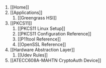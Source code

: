 1. [[Home]]
2. [[Applications]]
   1. [[Greengrass HSI]]
3. [[PKCS11]]
   1. [[PKCS11 Linux Setup]]
   2. [[PKCS11 Configuration Reference]]
   3. [[P11tool Reference]]
   4. [[OpenSSL Reference]]
4. [[Hardware Abstraction Layer]]
   1. [[Udev Rules]]
5. [[ATECC608A-MAHTN CryptoAuth Device]]
